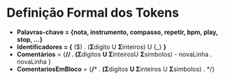 # Definição Formal dos Tokens

- **Palavras-chave = {nota, instrumento, compasso, repetir, bpm, play, stop, …}**
- **Identificadores = {**  ($) . (**Σ**digito U **Σ**inteiros) U {_} **}**
- **Comentários** =  {**// . (Σ**digitos **U Σ**inteirosU   **Σ**simbolos) - novaLinha . novaLinha }
- **ComentariosEmBloco** = {**/***  . **(Σ**digitos **U Σ**inteiros U   **Σ**simbolos) . */}